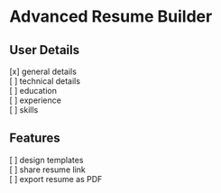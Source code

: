 # Advanced Resume Builder

## User Details
[x] general details  
[ ] technical details  
[ ] education  
[ ] experience  
[ ] skills

## Features
[ ] design templates  
[ ] share resume link  
[ ] export resume as PDF